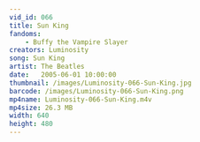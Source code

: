 ```yaml
---
vid_id: 066
title: Sun King
fandoms:
    - Buffy the Vampire Slayer
creators: Luminosity
song: Sun King
artist: The Beatles
date:   2005-06-01 10:00:00
thumbnail: /images/Luminosity-066-Sun-King.jpg
barcode: /images/Luminosity-066-Sun-King.png
mp4name: Luminosity-066-Sun-King.m4v
mp4size: 26.3 MB
width: 640
height: 480
---
```




